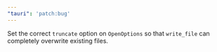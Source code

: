 ```yaml
---
"tauri": 'patch:bug'
---
```


Set the correct `truncate` option on `OpenOptions` so that `write_file` can completely overwrite existing files.